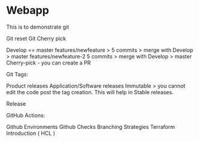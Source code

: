 # Webapp
 This is to demonstrate git


Git reset
Git Cherry pick

Develop == master
  features/newfeature >  5 commits  > merge with Develop > master
  features/newfeature-2  5 commits  > merge with Develop > master  Cherry-pick - you can create a PR


Git Tags:

Product releases
Application/Software releases
Immutable > you cannot edit the code post the tag creation. 
This will help in Stable releases. 




Release


GitHub Actions:


Github Environments
Github Checks
Branching Strategies
Terraform Introduction   ( HCL )
